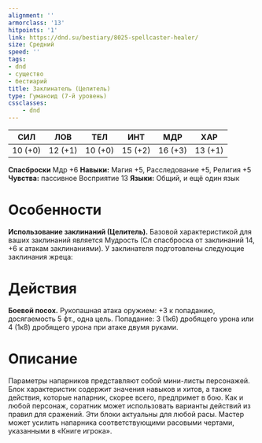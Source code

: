 ```yaml
---
alignment: ''
armorclass: '13'
hitpoints: '1'
link: https://dnd.su/bestiary/8025-spellcaster-healer/
size: Средний
speed: ''
tags:
- dnd
- существо
- бестиарий
title: Заклинатель (Целитель)
type: Гуманоид (7-й уровень)
cssclasses:
    - dnd
---
```



| СИЛ | ЛОВ | ТЕЛ | ИНТ | МДР | ХАР |
|---|---|---|---|---|---|
| 10 (+0) | 12 (+1) | 10 (+0) | 15 (+2) | 16 (+3) | 13 (+1) |
**Спасброски** Мдр +6
**Навыки:** Магия +5, Расследование +5, Религия +5
**Чувства:** пассивное Восприятие 13
**Языки:** Общий, и ещё один язык


# Особенности
**Использование заклинаний (Целитель).** Базовой характеристикой для ваших заклинаний является Мудрость (Сл спасброска от заклинаний 14, +6 к атакам заклинаниями). У заклинателя подготовлены следующие заклинания жреца:


# Действия
**Боевой посох.** Рукопашная атака оружием: +3 к попаданию, досягаемость 5 фт., одна цель. Попадание: 3 (1к6) дробящего урона или 4 (1к8) дробящего урона при атаке двумя руками.


# Описание
Параметры напарников представляют собой мини-листы персонажей. Блок характеристик содержит значения навыков и хитов, а также действия, которые напарник, скорее всего, предпримет в бою. Как и любой персонаж, соратник может использовать варианты действий из правил для сражений. Эти блоки актуальны для любой расы. Мастер может усилить напарника соответствующими расовыми чертами, указанными в «Книге игрока».